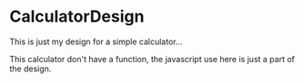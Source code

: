 # CalculatorDesign
This is just my design for a simple calculator...

This calculator don't have a function, the javascript use here is just a part of the design.
